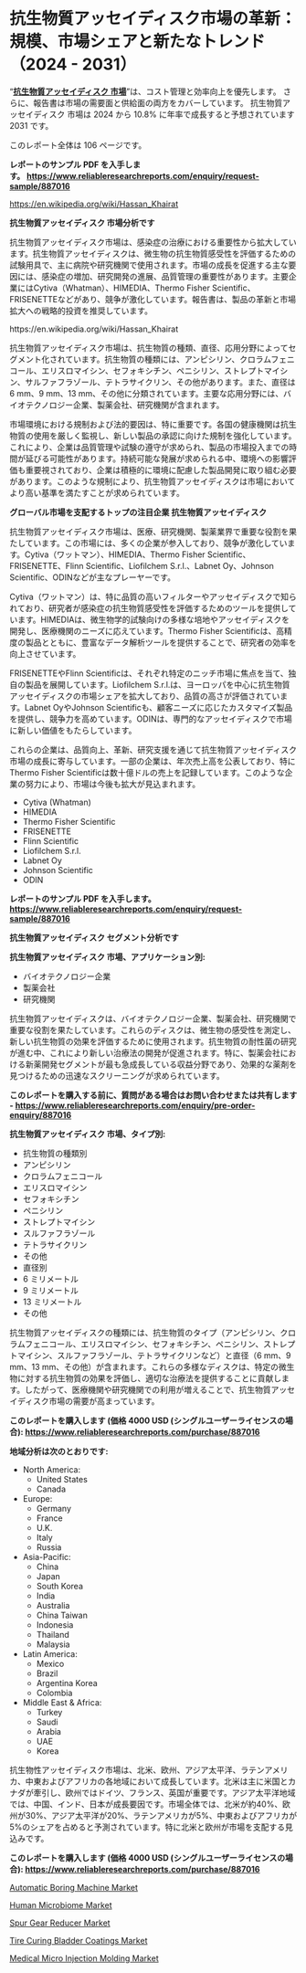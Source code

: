 <p><h1>抗生物質アッセイディスク市場の革新：規模、市場シェアと新たなトレンド（2024 - 2031）</h1></p><p>&ldquo;<strong><a href="https://www.reliableresearchreports.com/antibiotic-assay-discs-r887016?utm_campaign=110&utm_medium=9&utm_source=Github&utm_content=ia&utm_term=22102024&utm_id=antibiotic-assay-discs">抗生物質アッセイディスク 市場</a></strong>&rdquo;は、コスト管理と効率向上を優先します。 さらに、報告書は市場の需要面と供給面の両方をカバーしています。 抗生物質アッセイディスク 市場は 2024 から 10.8% に年率で成長すると予想されています2031 です。</p>
<p>このレポート全体は 106 ページです。</p>
<p><strong>レポートのサンプル PDF を入手します。&nbsp;<a href="https://www.reliableresearchreports.com/enquiry/request-sample/887016?utm_campaign=110&utm_medium=9&utm_source=Github&utm_content=ia&utm_term=22102024&utm_id=antibiotic-assay-discs">https://www.reliableresearchreports.com/enquiry/request-sample/887016</a></strong></p>
<p><a href="https://en.wikipedia.org/wiki/Hassan_Khairat?utm_campaign=110&utm_medium=9&utm_source=Github&utm_content=ia&utm_term=22102024&utm_id=antibiotic-assay-discs">https://en.wikipedia.org/wiki/Hassan_Khairat</a></p>
<p><strong>抗生物質アッセイディスク 市場分析です</strong></p>
<p><p>抗生物質アッセイディスク市場は、感染症の治療における重要性から拡大しています。抗生物質アッセイディスクは、微生物の抗生物質感受性を評価するための試験用具で、主に病院や研究機関で使用されます。市場の成長を促進する主な要因には、感染症の増加、研究開発の進展、品質管理の重要性があります。主要企業にはCytiva（Whatman）、HIMEDIA、Thermo Fisher Scientific、FRISENETTEなどがあり、競争が激化しています。報告書は、製品の革新と市場拡大への戦略的投資を推奨しています。</p></p>
<p>https://en.wikipedia.org/wiki/Hassan_Khairat</p>
<p><p>抗生物質アッセイディスク市場は、抗生物質の種類、直径、応用分野によってセグメント化されています。抗生物質の種類には、アンピシリン、クロラムフェニコール、エリスロマイシン、セフォキシチン、ペニシリン、ストレプトマイシン、サルファフラゾール、テトラサイクリン、その他があります。また、直径は6 mm、9 mm、13 mm、その他に分類されています。主要な応用分野には、バイオテクノロジー企業、製薬会社、研究機関が含まれます。</p><p>市場環境における規制および法的要因は、特に重要です。各国の健康機関は抗生物質の使用を厳しく監視し、新しい製品の承認に向けた規制を強化しています。これにより、企業は品質管理や試験の遵守が求められ、製品の市場投入までの時間が延びる可能性があります。持続可能な発展が求められる中、環境への影響評価も重要視されており、企業は積極的に環境に配慮した製品開発に取り組む必要があります。このような規制により、抗生物質アッセイディスクは市場においてより高い基準を満たすことが求められています。</p></p>
<p><strong>グローバル市場を支配するトップの注目企業 抗生物質アッセイディスク</strong></p>
<p><p>抗生物質アッセイディスク市場は、医療、研究機関、製薬業界で重要な役割を果たしています。この市場には、多くの企業が参入しており、競争が激化しています。Cytiva（ワットマン）、HIMEDIA、Thermo Fisher Scientific、FRISENETTE、Flinn Scientific、Liofilchem S.r.l.、Labnet Oy、Johnson Scientific、ODINなどが主なプレーヤーです。</p><p>Cytiva（ワットマン）は、特に品質の高いフィルターやアッセイディスクで知られており、研究者が感染症の抗生物質感受性を評価するためのツールを提供しています。HIMEDIAは、微生物学的試験向けの多様な培地やアッセイディスクを開発し、医療機関のニーズに応えています。Thermo Fisher Scientificは、高精度の製品とともに、豊富なデータ解析ツールを提供することで、研究者の効率を向上させています。</p><p>FRISENETTEやFlinn Scientificは、それぞれ特定のニッチ市場に焦点を当て、独自の製品を展開しています。Liofilchem S.r.l.は、ヨーロッパを中心に抗生物質アッセイディスクの市場シェアを拡大しており、品質の高さが評価されています。Labnet OyやJohnson Scientificも、顧客ニーズに応じたカスタマイズ製品を提供し、競争力を高めています。ODINは、専門的なアッセイディスクで市場に新しい価値をもたらしています。</p><p>これらの企業は、品質向上、革新、研究支援を通じて抗生物質アッセイディスク市場の成長に寄与しています。一部の企業は、年次売上高を公表しており、特にThermo Fisher Scientificは数十億ドルの売上を記録しています。このような企業の努力により、市場は今後も拡大が見込まれます。</p></p>
<p><ul><li>Cytiva (Whatman)</li><li>HIMEDIA</li><li>Thermo Fisher Scientific</li><li>FRISENETTE</li><li>Flinn Scientific</li><li>Liofilchem S.r.l.</li><li>Labnet Oy</li><li>Johnson Scientific</li><li>ODIN</li></ul></p>
<p><strong>レポートのサンプル PDF を入手します。 <a href="https://www.reliableresearchreports.com/enquiry/request-sample/887016?utm_campaign=110&utm_medium=9&utm_source=Github&utm_content=ia&utm_term=22102024&utm_id=antibiotic-assay-discs">https://www.reliableresearchreports.com/enquiry/request-sample/887016</a></strong></p>
<p><strong>抗生物質アッセイディスク セグメント分析です</strong></p>
<p><strong>抗生物質アッセイディスク 市場、アプリケーション別:</strong></p>
<p><ul><li>バイオテクノロジー企業</li><li>製薬会社</li><li>研究機関</li></ul></p>
<p><p>抗生物質アッセイディスクは、バイオテクノロジー企業、製薬会社、研究機関で重要な役割を果たしています。これらのディスクは、微生物の感受性を測定し、新しい抗生物質の効果を評価するために使用されます。抗生物質の耐性菌の研究が進む中、これにより新しい治療法の開発が促進されます。特に、製薬会社における新薬開発セグメントが最も急成長している収益分野であり、効果的な薬剤を見つけるための迅速なスクリーニングが求められています。</p></p>
<p><strong>このレポートを購入する前に、質問がある場合はお問い合わせまたは共有します - <a href="https://www.reliableresearchreports.com/enquiry/pre-order-enquiry/887016?utm_campaign=110&utm_medium=9&utm_source=Github&utm_content=ia&utm_term=22102024&utm_id=antibiotic-assay-discs">https://www.reliableresearchreports.com/enquiry/pre-order-enquiry/887016</a></strong></p>
<p><strong>抗生物質アッセイディスク 市場、タイプ別:</strong></p>
<p><ul><li>抗生物質の種類別</li><li>アンピシリン</li><li>クロラムフェニコール</li><li>エリスロマイシン</li><li>セフォキシチン</li><li>ペニシリン</li><li>ストレプトマイシン</li><li>スルファフラゾール</li><li>テトラサイクリン</li><li>その他</li><li>直径別</li><li>6 ミリメートル</li><li>9 ミリメートル</li><li>13 ミリメートル</li><li>その他</li></ul></p>
<p><p>抗生物質アッセイディスクの種類には、抗生物質のタイプ（アンピシリン、クロラムフェニコール、エリスロマイシン、セフォキシチン、ペニシリン、ストレプトマイシン、スルファフラゾール、テトラサイクリンなど）と直径（6 mm、9 mm、13 mm、その他）が含まれます。これらの多様なディスクは、特定の微生物に対する抗生物質の効果を評価し、適切な治療法を提供することに貢献します。したがって、医療機関や研究機関での利用が増えることで、抗生物質アッセイディスク市場の需要が高まっています。</p></p>
<p><strong>このレポートを購入します (価格 4000 USD (シングルユーザーライセンスの場合): <a href="https://www.reliableresearchreports.com/purchase/887016?utm_campaign=110&utm_medium=9&utm_source=Github&utm_content=ia&utm_term=22102024&utm_id=antibiotic-assay-discs">https://www.reliableresearchreports.com/purchase/887016</a></strong></p>
<p><strong>地域分析は次のとおりです:</strong></p>
<p><ul>
    <li>
        North America:
        <ul>
            <li>United States</li>
            <li>Canada</li>
        </ul>
    </li>
    <li>
        Europe:
        <ul>
            <li>Germany</li>
            <li>France</li>
            <li>U.K.</li>
            <li>Italy</li>
            <li>Russia</li>
        </ul>
    </li>
    <li>
        Asia-Pacific:
        <ul>
            <li>China</li>
            <li>Japan</li>
            <li>South Korea</li>
            <li>India</li>
            <li>Australia</li>
            <li>China Taiwan</li>
            <li>Indonesia</li>
            <li>Thailand</li>
            <li>Malaysia</li>
        </ul>
    </li>
    <li>
        Latin America:
        <ul>
            <li>Mexico</li>
            <li>Brazil</li>
            <li>Argentina Korea</li>
            <li>Colombia</li>
        </ul>
    </li>
    <li>
        Middle East & Africa:
        <ul>
            <li>Turkey</li>
            <li>Saudi</li>
            <li>Arabia</li>
            <li>UAE</li>
            <li>Korea</li>
        </ul>
    </li>
    </ul></p>
<p><p>抗生物性アッセイディスク市場は、北米、欧州、アジア太平洋、ラテンアメリカ、中東およびアフリカの各地域において成長しています。北米は主に米国とカナダが牽引し、欧州ではドイツ、フランス、英国が重要です。アジア太平洋地域では、中国、インド、日本が成長要因です。市場全体では、北米が約40%、欧州が30%、アジア太平洋が20%、ラテンアメリカが5%、中東およびアフリカが5%のシェアを占めると予測されています。特に北米と欧州が市場を支配する見込みです。</p></p>
<p><strong>このレポートを購入します (価格 4000 USD (シングルユーザーライセンスの場合): <a href="https://www.reliableresearchreports.com/purchase/887016?utm_campaign=110&utm_medium=9&utm_source=Github&utm_content=ia&utm_term=22102024&utm_id=antibiotic-assay-discs">https://www.reliableresearchreports.com/purchase/887016</a></strong></p>
<p><p><a href="https://issuu.com/reportprime-2/docs/automatic-boring-machine-market-siz_4fb4545ab22ee6?utm_campaign=110&utm_medium=9&utm_source=Github&utm_content=ia&utm_term=22102024&utm_id=antibiotic-assay-discs">Automatic Boring Machine Market</a></p><p><a href="https://www.linkedin.com/pulse/human-microbiome-market-size-share-analysis-growth-trends-ifzxc?utm_campaign=110&utm_medium=9&utm_source=Github&utm_content=ia&utm_term=22102024&utm_id=antibiotic-assay-discs">Human Microbiome Market</a></p><p><a href="https://issuu.com/reportprime-2/docs/spur-gear-reducer-market-size-2030._f6b6a92228dfed?utm_campaign=110&utm_medium=9&utm_source=Github&utm_content=ia&utm_term=22102024&utm_id=antibiotic-assay-discs">Spur Gear Reducer Market</a></p><p><a href="https://github.com/kathiestrine5ty/Market-Research-Report-List-1/blob/main/tire-curing-bladder-coatings-market.md?utm_campaign=110&utm_medium=9&utm_source=Github&utm_content=ia&utm_term=22102024&utm_id=antibiotic-assay-discs">Tire Curing Bladder Coatings Market</a></p><p><a href="https://www.linkedin.com/pulse/medical-micro-injection-molding-market-size-segmentation-hu2gc?utm_campaign=110&utm_medium=9&utm_source=Github&utm_content=ia&utm_term=22102024&utm_id=antibiotic-assay-discs">Medical Micro Injection Molding Market</a></p></p>